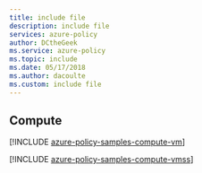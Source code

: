 ```yaml
---
title: include file
description: include file
services: azure-policy
author: DCtheGeek
ms.service: azure-policy
ms.topic: include
ms.date: 05/17/2018
ms.author: dacoulte
ms.custom: include file
---
```


## Compute

[!INCLUDE [azure-policy-samples-compute-vm](azure-policy-samples-compute-vm.md)]

[!INCLUDE [azure-policy-samples-compute-vmss](azure-policy-samples-compute-vmss.md)]